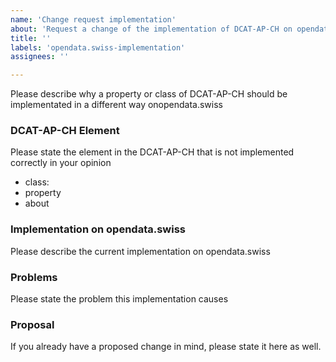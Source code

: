 ```yaml
---
name: 'Change request implementation'
about: 'Request a change of the implementation of DCAT-AP-CH on opendata.swiss'
title: ''
labels: 'opendata.swiss-implementation'
assignees: ''

---
```


Please describe why a property or class of DCAT-AP-CH should be implementated in a different way onopendata.swiss

### DCAT-AP-CH Element

Please state the element in the DCAT-AP-CH that is not implemented correctly in your opinion

- class:
- property
- about

### Implementation on opendata.swiss

Please describe the current implementation on opendata.swiss



### Problems

Please state the problem this implementation causes


### Proposal

If you already have a proposed change in mind, please state it here as well.


